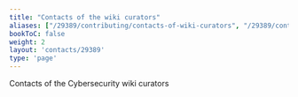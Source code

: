 ```yaml
---
title: "Contacts of the wiki curators"
aliases: ["/29389/contributing/contacts-of-wiki-curators", "/29389/contributing/contacts-of-the-wiki-curators", "/29389/contributing/project-curators"]
bookToC: false
weight: 2
layout: 'contacts/29389'
type: 'page'
---
```


Contacts of the Cybersecurity wiki curators

